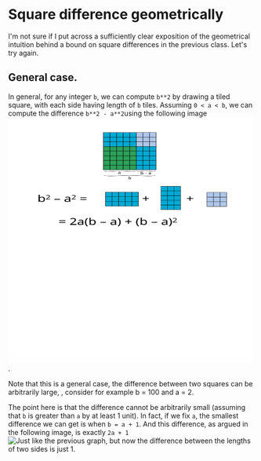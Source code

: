 # Square difference geometrically

I'm not sure if I put across a sufficiently clear exposition of the geometrical intuition behind a bound on square differences in the previous class. Let's try again.

## General case.

In general, for any integer `b`, we can compute `b**2` by drawing a tiled square, with each side having length of `b` tiles. Assuming `0 < a < b`, we can compute the difference `b**2 - a**2`using the following image  <img src="squares1/square_difference_general.svg" alt="A graph showing two tiled squares, one inscribed into the other, with coinciding bottom left corners." width="500px" height="500px">.

Note that this is a general case, the difference between two squares can be arbitrarily large, , consider for example b = 100 and a = 2.

The point here is that the difference cannot be arbitrarily small (assuming that `b` is greater than `a` by at least 1 unit). In fact, if we fix `a`, the smallest difference we can get is when `b = a + 1`. And this difference, as argued in the following image, is exactly `2a + 1` <img src="/square_difference_one.svg" alt="Just like the previous graph, but now the difference between the lengths of two sides is just 1.">
